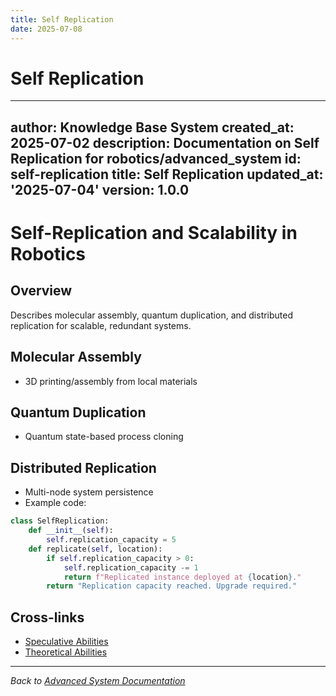 ```yaml
---
title: Self Replication
date: 2025-07-08
---
```


# Self Replication

---
author: Knowledge Base System
created_at: 2025-07-02
description: Documentation on Self Replication for robotics/advanced_system
id: self-replication
title: Self Replication
updated_at: '2025-07-04'
version: 1.0.0
---

# Self-Replication and Scalability in Robotics

## Overview
Describes molecular assembly, quantum duplication, and distributed replication for scalable, redundant systems.

## Molecular Assembly
- 3D printing/assembly from local materials

## Quantum Duplication
- Quantum state-based process cloning

## Distributed Replication
- Multi-node system persistence
- Example code:
```python
class SelfReplication:
    def __init__(self):
        self.replication_capacity = 5
    def replicate(self, location):
        if self.replication_capacity > 0:
            self.replication_capacity -= 1
            return f"Replicated instance deployed at {location}."
        return "Replication capacity reached. Upgrade required."
```

## Cross-links
- [Speculative Abilities](./speculative_abilities.md)
- [Theoretical Abilities](./theoretical_abilities.md)

---
*Back to [Advanced System Documentation](./README.md)*

